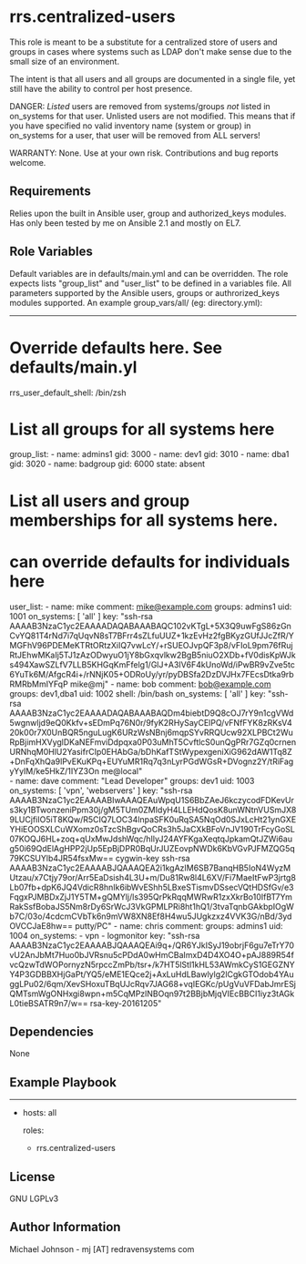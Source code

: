 rrs.centralized-users
=========

This role is meant to be a substitute for a centralized store of users and groups in cases where systems such as LDAP don't make sense due to the small size of an environment.

The intent is that all users and all groups are documented in a single file, yet still have the ability to control per host presence.

DANGER: *Listed* users are removed from systems/groups *not* listed in on_systems for that user.  Unlisted users are not modified.
This means that if you have specified no valid inventory name (system or group) in on_systems for a user, that user will be removed from ALL servers!

WARRANTY: None.  Use at your own risk.  Contributions and bug reports welcome.

Requirements
------------

Relies upon the built in Ansible user, group and authorized_keys modules.  Has only been tested by me on Ansible 2.1 and mostly on EL7.

Role Variables
--------------

Default variables are in defaults/main.yml and can be overridden.  The role expects lists "group_list" and "user_list" to be defined in a variables file.
All parameters supported by the Ansible users, groups or authrorized_keys modules supported. An example group_vars/all/ (eg: directory.yml):

---
  # Override defaults here.  See defaults/main.yl
  rrs_user_default_shell: /bin/zsh

  # List all groups for all systems here
  group_list:
    - name: admins1
      gid: 3000
    - name: dev1
      gid: 3010
    - name: dba1
      gid: 3020
    - name: badgroup
      gid: 6000
      state: absent
  
  # List all users and group memberships for all systems here.
  # can override defaults for individuals here
  user_list:
    - name: mike
      comment: mike@example.com
      groups: admins1
      uid: 1001
      on_systems: [ 'all' ]
      key: "ssh-rsa AAAAB3NzaC1yc2EAAAADAQABAAABAQC102vKTgL+5X3Q9uwFgS86zGnCvYQ81T4rNd7i7qUqvN8sT7BFrr4sZLfuUUZ+1kzEvHz2fgBKyzGUfJJcZfR/YMGFhV96PDEMeKTRtORtzXiIQ7vwLcY/+rSUEOJvpQF3p8/vFIoL9pm76fRujRtJEhwMKaIj5TJ1zAzODwyuO1jY8bGxqvlkw2BgB5niuO2XDb+fV0disKpWJks494XawSZLfV7LLB5KHGqKmFfelg1/GlJ+A3IV6F4kUnoWd/iPwBR9vZve5tc6YuTk6M/AfgcR4i+/rNNjK05+ODRoUy/yr/pyDBSfa2DzDVJHx7FEcsDtka9rbRMRbMmIYFqP mike@mj"
    - name: bob
      comment: bob@example.com
      groups: dev1,dba1
      uid: 1002
      shell: /bin/bash
      on_systems: [ 'all' ]
      key: "ssh-rsa AAAAB3NzaC1yc2EAAAADAQABAAABAQDm4biebtD9Q8cOJ7rY9n1cgVWd5wgnwljd9eQ0Kkfv+sEDmPq76N0r/9fyK2RHySayCElPQ/vFNfFYK8zRKsV420k00r7X0UnBQR5nguLugK6URzWsNBnj6mqpSYvRRQUcw92XLPBCt2WuRpBjimHXVyglDKaNEFmviDdpqxa0P03uMhT5CvftlcS0unQgPRr7GZq0crnenURNhqM0HlU2YasifrCIp0EHAbGa/bDhKafTStWypexgeniXiG962dAW1Tq8Z+DnFqXhQa9lPvEKuKPq+EUYuMR1Rq7q3nLyrPGdWGsR+DVognz2Y/tRiFagyYyIM/ke5HkZ/1IYZ3On me@local"  
    - name: dave
      comment: "Lead Developer"
      groups: dev1
      uid: 1003
      on_systems: [ 'vpn', 'webservers' ]
      key: "ssh-rsa AAAAB3NzaC1yc2EAAAABIwAAAQEAuWpqU1S6BbZAeJ6kczycodFDKevUrs3ky1BTwonzeniPpm30j/gM5TUm0ZMIdyH4LLEHdQosK8unWNtnVUSmJX89LUCjfiIO5iT8KQw/R5CIQ7LOC34lnpaSFK0uRqSA5NqOd0SJxLcHt21ynGXEYHiEOOSXLCuWXomz0sTzcShBgvQoCRs3h5JaCXkBFoVnJV190TrFcyGoSL07KOQJ6HL+zoq+qUxMwJdshWqc/hIlyJ24AYFKgaXeqtqJpkamQtJZWi6aug50i69QdElAgHPP2jUp5EpBjDPR0BqUrJUZEovpNWDk6KbVGvPJFMZQG5q79KCSUYlb4JR54fsxMw== cygwin-key
      ssh-rsa AAAAB3NzaC1yc2EAAAABJQAAAQEA2i1kgAzIM6SB7BanqHB5IoN4WyzMUtzau/x7Ctjy79or/Arr5EaDsish4L3U+m/Du81Rw8l4L6XV/Fi7MaeItFwP3jrtg8Lb07fb+dpK6JQ4VdicR8hnIk6ibWvEShh5LBxeSTismvDSsecVQtHDSfGv/e3FqgxPJMBDxZjJ1Y5TM+gQMYlj/ls395QrPkRqqMWRwR1zxXkrBo10IfBT7YmRakSsfBobaJS5Nm8rDy6SrWcJ3VkGPMLPRi8ht1hQ1/3tvaTqnbGAkbpIOgWb7C/03o/4cdcmCVbTk6n9mVW8XN8Ef8H4wu5JUgkzxz4VVK3G/nBd/3ydOVCCJaE8hw== putty/PC"
    - name: chris
      comment: 
      groups: admins1
      uid: 1004
      on_systems: 
        - vpn
        - logmonitor
      key: "ssh-rsa AAAAB3NzaC1yc2EAAAABJQAAAQEAi9q+/QR6YJkISyJ19obrjF6gu7eTrY70vU2AnJbMt7Huo0bJVRsnu5cPDdA0wHmCBaImxD4D4XO4O+pAJ889R54fvcQzwTdWOPornyzN5rpccZmPb/tsr+/k7HT5lStl1kHL53AWmkCyS1GEGZNYY4P3GDBBXHjGaPt/YQ5/eME1EQce2j+AxLuHdLBawlylg2lCgkGTOdob4YAuggLPu02/6qm/XevSHoxuTBqUJcRqv7JAG68+vqIEGKc/pUgVuVFDabJmrESjQMTsmWgONHxgi8wpn+m5CqMPzlNBOqn97t2BBjbMjqVIEcBBCI1iyz3tAGkL0tieBSATR9n7/w== rsa-key-20161205"


Dependencies
------------

None

Example Playbook
----------------

---

- hosts: all

  roles:
  - rrs.centralized-users



License
-------

GNU LGPLv3

Author Information
------------------

Michael Johnson - mj \[AT\] redravensystems com

